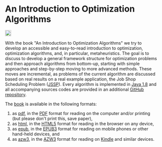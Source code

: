 # An Introduction to Optimization Algorithms

[<img alt="Travis CI Build Status" src="https://img.shields.io/travis/thomasWeise/betAndRun/master.svg" height="20"/>](https://travis-ci.org/thomasWeise/aitoa/)

With the book "An Introduction to Optimization Algorithms" we try to develop an accessible and easy-to-read introduction to optimization, optimization algorithms, and, in particular, metaheuristics.
The goal is to discuss to develop a general framework structure for optimization problems and then approach algorithms from bottom-up, starting with simple approaches and step-by-step moving to more advanced methods.
These moves are incremental, as problems of the current algorithm are discussed based on real results on a real example application, the Job Shop Scheduling Problem ([JSSP](http://en.wikipedia.org/wiki/Job_shop_scheduling)).
Every algorithm is implemented in [Java 1.8](http://en.wikipedia.org/wiki/Java_version_history#Java_SE_8) and all accompanying sources codes are provided in an additional [GitHub repository](http://github.com/thomasWeise/aitoa-code). 

The [book](http://thomasweise.github.io/aitoa/index.html) is available in the following formats:

1. as [pdf](http://thomasweise.github.io/aitoa/aitoa.pdf), in the [PDF](http://en.wikipedia.org/wiki/Pdf) format for reading on the computer and/or printing (but please don't print this, save paper),
2. as [html](http://thomasweise.github.io/aitoa/aitoa.html), in the [HTML5](http://en.wikipedia.org/wiki/HTML5) format for reading in the browser on any device,
3. as [epub](http://thomasweise.github.io/aitoa/aitoa.epub), in the [EPUB3](http://en.wikipedia.org/wiki/EPUB) format for reading on mobile phones or other hand-held devices, and
4. as [azw3](http://thomasweise.github.io/aitoa/aitoa.azw3), in the [AZW3](http://en.wikipedia.org/wiki/Kindle_File_Format) format for reading on [Kindle](http://en.wikipedia.org/wiki/Amazon_Kindle) and similar devices.
